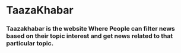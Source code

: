 # TaazaKhabar

### Taazakhabar is the website Where People can filter news based on their topic interest and get news related to that particular topic.
